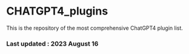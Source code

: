 # CHATGPT4_plugins
This is the repository of the  most comprehensive ChatGPT4 plugin list. 
### Last updated : 2023 August 16
